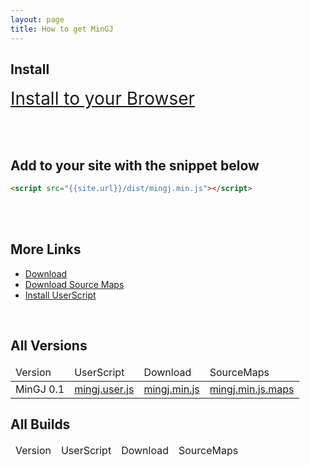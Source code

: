 ```yaml
---
layout: page
title: How to get MinGJ
---
```


## Install
<a href="{{site.url}}/dist/mingj.user.js" style="font-size:2em">Install to your Browser</a>

<br><br>

## Add to your site with the snippet below
```html
<script src="{{site.url}}/dist/mingj.min.js"></script>
```
<br><br>
## More Links
<ul>
	<li><a href="{{site.url}}/dist/mingj.min.js" download="mingj.min.js">Download</a></li>
	<li><a href="{{site.url}}/dist/mingj.min.js.map" download="mingj.min.js.map">Download Source Maps</a></li>
	<li><a href="{{site.url}}/dist/mingj.user.js">Install UserScript</a></li>
</ul>
<br>

## All Versions

<table id="downloads">
	<thead>
		<td>Version</td>
		<td>UserScript</td>
		<td>Download</td>
		<td>SourceMaps</td>
	</thead>
	<tr>
		<td>MinGJ 0.1</td>
		<td><a href="{{site.url}}/dist/mingj.user.js" download="mingj.user.js">mingj.user.js</a></td>
		<td><a href="{{site.url}}/dist/mingj.min.js" download="mingj.min.js">mingj.min.js</a></td>
		<td><a href="{{site.url}}/dist/mingj.min.js.maps" download="mingj.min.js.maps">mingj.min.js.maps</a></td>
	</tr>
</table>

## All Builds

<table id="commits">
	<thead>
		<td>Version</td>
		<td>UserScript</td>
		<td>Download</td>
		<td>SourceMaps</td>
	</thead>
</table>

<script src="/web/downloads.js"></script>



